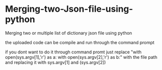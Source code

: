 # Merging-two-Json-file-using-python
Merging two or multiple list of dictionary json file using python

the uploaded code can be compile and run through the command prompt

if you dont want to do it through command promt
just replace
"with open(sys.argv[1],'r') as a:
    with open(sys.argv[2],'r') as b:"
with the file path and replacing it with sys.argv[1] and (sys.argv[2])
